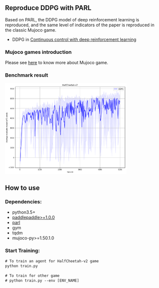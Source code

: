 ## Reproduce DDPG with PARL
Based on PARL, the DDPG model of deep reinforcement learning is reproduced, and the same level of indicators of the paper is reproduced in the classic Mujoco game.

+ DDPG in
[Continuous control with deep reinforcement learning](https://arxiv.org/abs/1509.02971)

### Mujoco games introduction
Please see [here](https://github.com/openai/mujoco-py) to know more about Mujoco game.

### Benchmark result

<img src=".benchmark/DDPG_HalfCheetah-v2.png" width = "400" height ="300" alt="DDPG_HalfCheetah-v2"/>  

## How to use
### Dependencies:
+ python3.5+
+ [paddlepaddle>=1.0.0](https://github.com/PaddlePaddle/Paddle)
+ [parl](https://github.com/PaddlePaddle/PARL)
+ gym
+ tqdm
+ mujoco-py>=1.50.1.0

### Start Training:
```
# To train an agent for HalfCheetah-v2 game
python train.py

# To train for other game
# python train.py --env [ENV_NAME]
